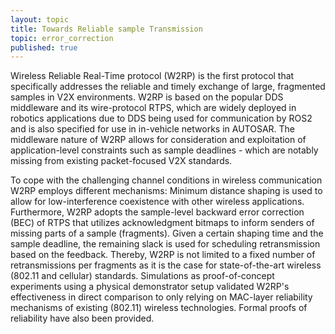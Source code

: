 ```yaml
---
layout: topic
title: Towards Reliable sample Transmission
topic: error_correction
published: true
---
```


Wireless Reliable Real-Time protocol (W2RP)  is the first protocol that specifically addresses the reliable and timely exchange of large, fragmented samples in V2X environments.
W2RP is based on the popular DDS middleware and its wire-protocol RTPS, which are widely deployed in robotics applications due to DDS being used for communication by ROS2 and is also specified for use in in-vehicle networks in AUTOSAR.
The middleware nature of W2RP allows for consideration and exploitation of application-level constraints such as sample deadlines - which are notably missing from existing packet-focused V2X standards.

To cope with the challenging channel conditions in wireless communication W2RP employs different mechanisms:
Minimum distance shaping is used to allow for low-interference coexistence with other wireless applications.
Furthermore, W2RP adopts the sample-level backward error correction (BEC) of RTPS that utilizes acknowledgment bitmaps to inform senders of missing parts of a sample (fragments).
Given a certain shaping time and the sample deadline, the remaining slack is used for scheduling retransmission based on the feedback.
Thereby, W2RP is not limited to a fixed number of retransmissions per fragments as it is the case for state-of-the-art wireless (802.11 and cellular) standards.
Simulations as proof-of-concept experiments using a physical demonstrator setup validated W2RP's effectiveness in direct comparison to only relying on MAC-layer reliability mechanisms of existing (802.11) wireless technologies.
Formal proofs of reliability have also been provided.
